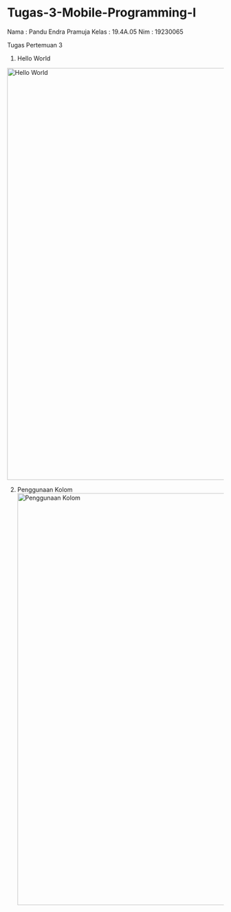 # Tugas-3-Mobile-Programming-I
Nama    : Pandu Endra Pramuja
Kelas   : 19.4A.05
Nim     : 19230065

Tugas Pertemuan 3

1. Hello World
  <img width="959" alt="Hello World" src="https://github.com/user-attachments/assets/6a823811-d854-4d7e-8925-f383b03d0e85" />

2. Penggunaan Kolom
   <img width="959" alt="Penggunaan Kolom" src="https://github.com/user-attachments/assets/a4509de4-15a7-4d89-8851-5517b42c689e" />
